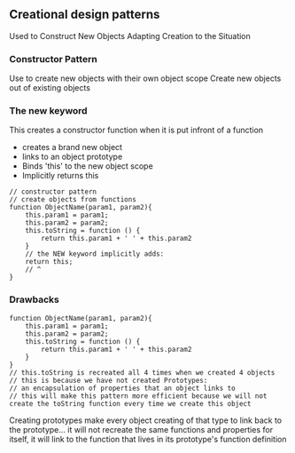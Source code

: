 ## Creational design patterns
Used to Construct New Objects
Adapting Creation to the Situation

### Constructor Pattern
Use to create new objects with their own object scope
Create new objects out of existing objects

### The new keyword
This creates a constructor function when it is put infront of a function
- creates a brand new object
- links to an object prototype
- Binds 'this' to the new object scope
- Implicitly returns this

```
// constructor pattern
// create objects from functions
function ObjectName(param1, param2){
    this.param1 = param1;
    this.param2 = param2;
    this.toString = function () {
        return this.param1 + ' ' + this.param2
    }
    // the NEW keyword implicitly adds:
    return this;
    // ^
}

```

### Drawbacks
```
function ObjectName(param1, param2){
    this.param1 = param1;
    this.param2 = param2;
    this.toString = function () {
        return this.param1 + ' ' + this.param2
    }
}
// this.toString is recreated all 4 times when we created 4 objects
// this is because we have not created Prototypes:
// an encapsulation of properties that an object links to
// this will make this pattern more efficient because we will not create the toString function every time we create this object
```

Creating prototypes make every object creating of that type to link back to the prototype... it will not recreate the same functions and properties for itself, it will link to the function that lives in its prototype's function definition


